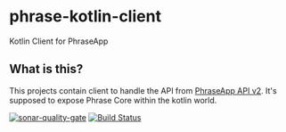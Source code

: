 # phrase-kotlin-client
Kotlin Client for PhraseApp 
## What is this?
This projects contain client to handle the API from [PhraseApp API v2](http://docs.phraseapp.com/api/v2/).
It's supposed to expose Phrase Core within the kotlin world.

[![sonar-quality-gate][sonar-quality-gate]][sonar-url]
[![Build Status][travis-image]][travis-url-main]

[travis-image]: https://travis-ci.org/mytaxi/phrase-kotlin-client.svg?branch=master
[travis-url-main]: https://travis-ci.org/mytaxi/phrase-kotlin-client
[sonar-url]: https://sonarcloud.io/dashboard?id=com.mytaxi.apis%3Aphrase-kotlin-client
[sonar-quality-gate]: https://sonarcloud.io/api/project_badges/measure?project=com.mytaxi.apis%3Aphrase-kotlin-client&metric=alert_status

